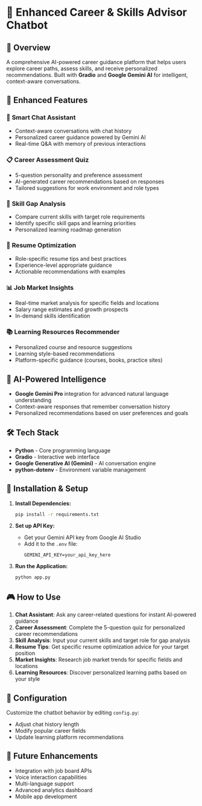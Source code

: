 # 🎯 Enhanced Career & Skills Advisor Chatbot

## 📌 Overview
A comprehensive AI-powered career guidance platform that helps users explore career paths, assess skills, and receive personalized recommendations. Built with **Gradio** and **Google Gemini AI** for intelligent, context-aware conversations.

## 🚀 Enhanced Features

### 💬 **Smart Chat Assistant**
- Context-aware conversations with chat history
- Personalized career guidance powered by Gemini AI
- Real-time Q&A with memory of previous interactions

### 📋 **Career Assessment Quiz**
- 5-question personality and preference assessment
- AI-generated career recommendations based on responses
- Tailored suggestions for work environment and role types

### 🎯 **Skill Gap Analysis**
- Compare current skills with target role requirements
- Identify specific skill gaps and learning priorities
- Personalized learning roadmap generation

### 📄 **Resume Optimization**
- Role-specific resume tips and best practices
- Experience-level appropriate guidance
- Actionable recommendations with examples

### 📊 **Job Market Insights**
- Real-time market analysis for specific fields and locations
- Salary range estimates and growth prospects
- In-demand skills identification

### 📚 **Learning Resources Recommender**
- Personalized course and resource suggestions
- Learning style-based recommendations
- Platform-specific guidance (courses, books, practice sites)

## 🧠 AI-Powered Intelligence
- **Google Gemini Pro** integration for advanced natural language understanding
- Context-aware responses that remember conversation history
- Personalized recommendations based on user preferences and goals

## 🛠️ Tech Stack
- **Python** - Core programming language
- **Gradio** - Interactive web interface
- **Google Generative AI (Gemini)** - AI conversation engine
- **python-dotenv** - Environment variable management

## 📁 Installation & Setup

1. **Install Dependencies:**
   ```bash
   pip install -r requirements.txt
   ```

2. **Set up API Key:**
   - Get your Gemini API key from Google AI Studio
   - Add it to the `.env` file:
     ```
     GEMINI_API_KEY=your_api_key_here
     ```

3. **Run the Application:**
   ```bash
   python app.py
   ```

## 🎮 How to Use

1. **Chat Assistant**: Ask any career-related questions for instant AI-powered guidance
2. **Career Assessment**: Complete the 5-question quiz for personalized career recommendations
3. **Skill Analysis**: Input your current skills and target role for gap analysis
4. **Resume Tips**: Get specific resume optimization advice for your target position
5. **Market Insights**: Research job market trends for specific fields and locations
6. **Learning Resources**: Discover personalized learning paths based on your style

## 🔧 Configuration
Customize the chatbot behavior by editing `config.py`:
- Adjust chat history length
- Modify popular career fields
- Update learning platform recommendations

## 🚀 Future Enhancements
- Integration with job board APIs
- Voice interaction capabilities
- Multi-language support
- Advanced analytics dashboard
- Mobile app development
